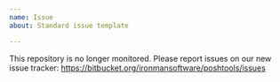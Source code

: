 ```yaml
---
name: Issue
about: Standard issue template

---
```


This repository is no longer monitored. Please report issues on our new issue tracker: https://bitbucket.org/ironmansoftware/poshtools/issues
